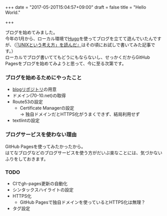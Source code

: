 +++
date = "2017-05-20T15:04:57+09:00"
draft = false
title = "Hello World."

+++

ブログを始めてみました。  
今年の1月から、ローカル環境で[Hugo](https://github.com/spf13/hugo)を使ってブログを立てて遊んでいたんですが、（[『UNIXという考え方」を読んだ』](/2017/01/29/unix-philosophy/)はその頃にお試しで書いてみた記事です。）  
ローカルでブログ書いててもどうにもならないし、せっかくだからGitHub Pagesをブログを始めてみようと思って、今に至る次第です。

### ブログを始めるためにやったこと

- [blogリポジトリ](https://github.com/70-10/blog)の用意
- ドメイン(70-10.net)の取得
- Route53の設定
  - Certificate Managerの設定  
    → 独自ドメインだとHTTPS化がうまくできず、結局利用せず
- textlintの設定

### ブログサービスを使わない理由

GitHub Pagesを使ってみたかったから。  
はてなブログなどのブログサービスを使う方がだいぶ楽なことには、気づかないふりをしておきます。

### TODO

- CIでgh-pages更新の自動化
- シンタックスハイライトの設定
- HTTPS化
  - GitHub Pagesで独自ドメインを使っているとHTTPS化は無理？
- タグ設定
